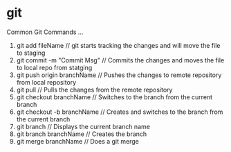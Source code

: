 # git

Common Git Commands
...
1) git add fileName                     // git starts tracking the changes and will move the file to staging 
2) git commit -m "Commit Msg"           // Commits the changes and moves the file to local repo from statging
3) git push origin branchName           // Pushes the changes to remote repository from local repository 
4) git pull                             // Pulls the changes from the remote repository
4) git checkout branchName              // Switches to the branch from the current branch 
5) git checkout -b branchName           // Creates and switches to the branch from the current branch 
6) git branch                           // Displays the current branch name    
7) git branch branchName                // Creates the branch 
8) git merge branchName                 // Does a git merge 